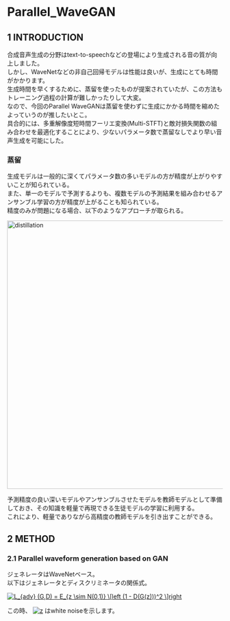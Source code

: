 # Parallel_WaveGAN

## 1 INTRODUCTION

合成音声生成の分野はtext-to-speechなどの登場により生成される音の質が向上しました。  
しかし、WaveNetなどの非自己回帰モデルは性能は良いが、生成にとても時間がかかります。  
生成時間を早くするために、蒸留を使ったものが提案されていたが、この方法もトレーニング過程の計算が難しかったりして大変。  
なので、今回のParallel WaveGANは蒸留を使わずに生成にかかる時間を縮めたよっていうのが推したいとこ。  
具合的には、多重解像度短時間フーリエ変換(Multi-STFT)と敵対損失関数の組み合わせを最適化することにより、少ないパラメータ数で蒸留なしでより早い音声生成を可能にした。  

### 蒸留
生成モデルは一般的に深くてパラメータ数の多いモデルの方が精度が上がりやすいことが知られている。  
また、単一のモデルで予測するよりも、複数モデルの予測結果を組み合わせるアンサンブル学習の方が精度が上がることも知られている。  
精度のみが問題になる場合、以下のようなアプローチが取られる。  

<img width="625" alt="distillation" src="https://user-images.githubusercontent.com/39772824/87123120-1e3cd000-c2c1-11ea-879a-5404b009b653.png"> 

予測精度の良い深いモデルやアンサンブルさせたモデルを教師モデルとして準備しておき、その知識を軽量で再現できる生徒モデルの学習に利用する。  
これにより、軽量でありながら高精度の教師モデルを引き出すことができる。  

## 2 METHOD

### 2.1 Parallel waveform generation based on GAN

ジェネレータはWaveNetベース。  
以下はジェネレータとディスクリミネータの関係式。  

<a href="https://www.codecogs.com/eqnedit.php?latex=\dpi{150}&space;L_{adv}&space;(G,D)&space;=&space;E_{z&space;\sim&space;N(0,1)}&space;\[left&space;(1&space;-&space;D(G(z)))^2&space;\]right" target="_blank"><img src="https://latex.codecogs.com/gif.latex?\dpi{150}&space;L_{adv}&space;(G,D)&space;=&space;E_{z&space;\sim&space;N(0,1)}&space;\[left&space;(1&space;-&space;D(G(z)))^2&space;\]right" title="L_{adv} (G,D) = E_{z \sim N(0,1)} \[left (1 - D(G(z)))^2 \]right" /></a>

この時、
<a href="https://www.codecogs.com/eqnedit.php?latex=\dpi{150}&space;z" target="_blank"><img src="https://latex.codecogs.com/gif.latex?\dpi{150}&space;z" title="z" /></a>
はwhite noiseを示します。
